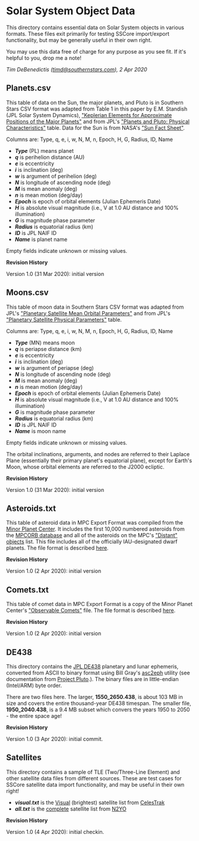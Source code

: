 Solar System Object Data
========================

This directory contains essential data on Solar System objects in various formats.  These files exit primarily for testing SSCore import/export functionality, but may be generally useful in their own right.

You may use this data free of charge for any purpose as you see fit.  If it's helpful to you, drop me a note!

_Tim DeBenedictis (timd@southernstars.com), 2 Apr 2020_

Planets.csv
-----------

This table of data on the Sun, the major planets, and Pluto is in Southern Stars CSV format was adapted from Table 1 in this paper by E.M. Standish (JPL Solar System Dynamics), ["Keplerian Elements for Approximate Positions of the Major Planets"](https://ssd.jpl.nasa.gov/txt/p_elem_t1.txt) and from JPL's ["Planets and Pluto: Physical Characteristics"](https://ssd.jpl.nasa.gov/?planet_phys_par) table.  Data for the Sun is from NASA's ["Sun Fact Sheet"](https://nssdc.gsfc.nasa.gov/planetary/factsheet/sunfact.html).

Columns are: Type, q, e, i, w, N, M, n, Epoch, H, G, Radius, ID, Name

- **_Type_** (PL) means planet
- **_q_** is perihelion distance (AU)
- **_e_** is eccentricity
- **_i_** is inclination (deg)
- **_w_** is argument of perihelion (deg)
- **_N_** is longitude of ascending node (deg)
- **_M_** is mean anomaly (deg)
- **_n_** is mean motion (deg/day)
- **_Epoch_** is epoch of orbital elements (Julian Ephemeris Date)
- **_H_** is absolute visual magnitude (i.e., V at 1.0 AU distance and 100% illumination)
- **_G_** is magnitude phase parameter
- **_Radius_** is equatorial radius (km)
- **_ID_** is JPL NAIF ID
- **_Name_** is planet name

Empty fields indicate unknown or missing values.

**Revision History**

Version 1.0 (31 Mar 2020): initial version

Moons.csv
---------

This table of moon data in Southern Stars CSV format was adapted from JPL's ["Planetary Satellite Mean Orbital Parameters"](https://ssd.jpl.nasa.gov/?sat_elem) and from JPL's ["Planetary Satellite Physical Parameters"](https://ssd.jpl.nasa.gov/?sat_phys_par) table.

Columns are: Type, q, e, i, w, N, M, n, Epoch, H, G, Radius, ID, Name

- **_Type_** (MN) means moon
- **_q_** is periapse distance (km)
- **_e_** is eccentricity
- **_i_** is inclination (deg)
- **_w_** is argument of periapse (deg)
- **_N_** is longitude of ascending node (deg)
- **_M_** is mean anomaly (deg)
- **_n_** is mean motion (deg/day)
- **_Epoch_** is epoch of orbital elements (Julian Ephemeris Date)
- **_H_** is absolute visual magnitude (i.e., V at 1.0 AU distance and 100% illumination)
- **_G_** is magnitude phase parameter
- **_Radius_** is equatorial radius (km)
- **_ID_** is JPL NAIF ID
- **_Name_** is moon name

Empty fields indicate unknown or missing values.

The orbital inclinations, arguments, and nodes are referred to their Laplace Plane (essentially their primary planet's equatorial plane), except for Earth's Moon, whose orbital elements are referred to the J2000 ecliptic.

**Revision History**

Version 1.0 (31 Mar 2020): initial version

Asteroids.txt
-------------

This table of asteroid data in MPC Export Format was compiled from the [Minor Planet Center](https://www.minorplanetcenter.net/iau/mpc.html).  It includes the first 10,000 numbered asteroids from the [MPCORB database](https://www.minorplanetcenter.net/iau/MPCORB/MPCORB.DAT) and all of the asteroids on the MPC's ["Distant"  objects](https://www.minorplanetcenter.net/iau/MPCORB/Distant.txt) list.  This file includes all of the officially IAU-designated dwarf planets.  The file format is described [here](https://www.minorplanetcenter.net/iau/info/MPOrbitFormat.html).

**Revision History**

Version 1.0 (2 Apr 2020): initial version

Comets.txt
----------

This table of comet data in MPC Export Format is a copy of the Minor Planet Center's ["Observable Comets"](https://www.minorplanetcenter.net/iau/MPCORB/CometEls.txt) file.  The file format is described [here](https://www.minorplanetcenter.net/iau/info/CometOrbitFormat.html).

**Revision History**

Version 1.0 (2 Apr 2020): initial version

DE438
-----

This directory contains the [JPL DE438](ftp://ssd.jpl.nasa.gov/pub/eph/planets/ascii/de438/) planetary and lunar ephemeris, converted from ASCII to binary format using Bill Gray's [asc2eph](https://github.com/Bill-Gray/jpl_eph) utility (see documentation from [Project Pluto](https://www.projectpluto.com/jpl_eph.htm#asc2eph).).  The binary files are in little-endian (Intel/ARM) byte order.

There are two files here.  The larger, **1550_2650.438**, is about 103 MB in size and covers the entire thousand-year DE438 timespan.  The smaller file, **1950_2040.438**, is a 9.4 MB subset which convers the years 1950 to 2050 - the entire space age!

**Revision History**

Version 1.0 (3 Apr 2020): initial commit.

Satellites
----------

This directory contains a sample of TLE (Two/Three-Line Element) and other satellite data files from different sources.  These are test cases for SSCore satellite data import functionality, and may be useful in their own right!

- **_visual.txt_** is the [Visual](http://www.celestrak.com/NORAD/elements/visual.txt) (brightest) satellite list from [CelesTrak](http://www.celestrak.com)
- **_all.txt_** is the [complete](https://www.n2yo.com/tle2/3line.tle) satellite list from [N2YO](https://www.n2yo.com)

**Revision History**

Version 1.0 (4 Apr 2020): initial checkin.